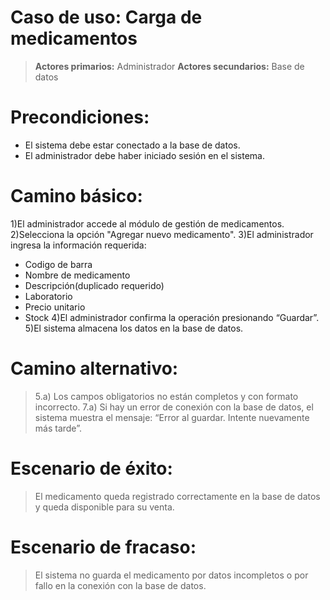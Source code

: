 # Caso de uso: Carga de medicamentos

>**Actores primarios:** Administrador
**Actores secundarios:** Base de datos

# Precondiciones: 
- El sistema debe estar conectado a la base de datos.
- El administrador debe haber iniciado sesión en el sistema.

# Camino básico:

1)El administrador accede al módulo de gestión de medicamentos.
2)Selecciona la opción "Agregar nuevo medicamento".
3)El administrador ingresa la información requerida: 
- Codigo de barra
- Nombre de medicamento
- Descripción(duplicado requerido)
- Laboratorio
- Precio unitario
- Stock
4)El administrador confirma la operación presionando “Guardar”.
5)El sistema almacena los datos en la base de datos.



# Camino alternativo:

>5.a) Los campos obligatorios no están completos y con formato incorrecto.
7.a) Si hay un error de conexión con la base de datos, el sistema muestra el mensaje: “Error al guardar. Intente nuevamente más tarde”.

# Escenario de éxito:

>El medicamento queda registrado correctamente en la base de datos y queda disponible para su venta.

# Escenario de fracaso:

>El sistema no guarda el medicamento por datos incompletos o por fallo en la conexión con la base de datos.
